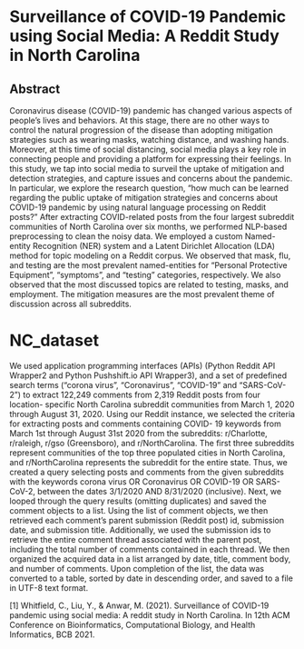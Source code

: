 # Surveillance of COVID-19 Pandemic using Social Media: A Reddit Study in North Carolina

## Abstract
Coronavirus disease (COVID-19) pandemic has changed various aspects of people’s lives and behaviors. At this stage, there are no other ways to control the natural progression of the disease than adopting mitigation strategies such as wearing masks, watching distance, and washing hands. Moreover, at this time of social distancing, social media plays a key role in connecting people and providing a platform for expressing their feelings. In this study, we tap into social media to surveil the uptake of mitigation and detection strategies, and capture issues and concerns about the pandemic. In particular, we explore the research question, “how much can be learned regarding the public uptake of mitigation strategies and concerns about COVID-19 pandemic by using natural language processing on Reddit posts?” After extracting COVID-related posts from the four largest subreddit communities of North Carolina over six months, we performed NLP-based preprocessing to clean the noisy data. We employed a custom Named-entity Recognition (NER) system and a Latent Dirichlet Allocation (LDA) method for topic modeling on a Reddit corpus. We observed that mask, flu, and testing are the most prevalent named-entities for “Personal Protective Equipment”, “symptoms”, and “testing” categories, respectively. We also observed that the most discussed topics are related to testing, masks, and employment. The mitigation measures are the most prevalent theme of discussion across all subreddits.

# NC_dataset
We used application programming interfaces (APIs) (Python Reddit API Wrapper2 and Python Pushshift.io API Wrapper3), and a set of predefined search terms (“corona virus”, “Coronavirus”, “COVID-19” and “SARS-CoV-2”) to extract 122,249 comments from 2,319 Reddit posts from four location- specific North Carolina subreddit communities from March 1, 2020 through August 31, 2020. Using our Reddit instance, we selected the criteria for extracting posts and comments containing COVID- 19 keywords from March 1st through August 31st 2020 from the subreddits: r/Charlotte, r/raleigh, r/gso (Greensboro), and r/NorthCarolina. The first three subreddits represent communities of the top three populated cities in North Carolina, and r/NorthCarolina represents the subreddit for the entire state. Thus, we created a query selecting posts and comments from the given subreddits with the keywords corona virus OR Coronavirus OR COVID-19 OR SARS-CoV-2, between the dates 3/1/2020 AND 8/31/2020 (inclusive). Next, we looped through the query results (omitting duplicates) and saved the comment objects to a list. Using the list of comment objects, we then retrieved each comment’s parent submission (Reddit post) id, submission date, and submission title. Additionally, we used the submission ids to retrieve the entire comment thread associated with the parent post, including the total number of comments contained in each thread. We then organized the acquired data in a list arranged by date, title, comment body, and number of comments. Upon completion of the list, the data was converted to a table, sorted by date in descending order, and saved to a file in UTF-8 text format.


[1] Whitfield, C., Liu, Y., & Anwar, M. (2021). Surveillance of COVID-19 pandemic using social media: A reddit study in North Carolina. In 12th ACM Conference on Bioinformatics, Computational Biology, and Health Informatics, BCB 2021.
